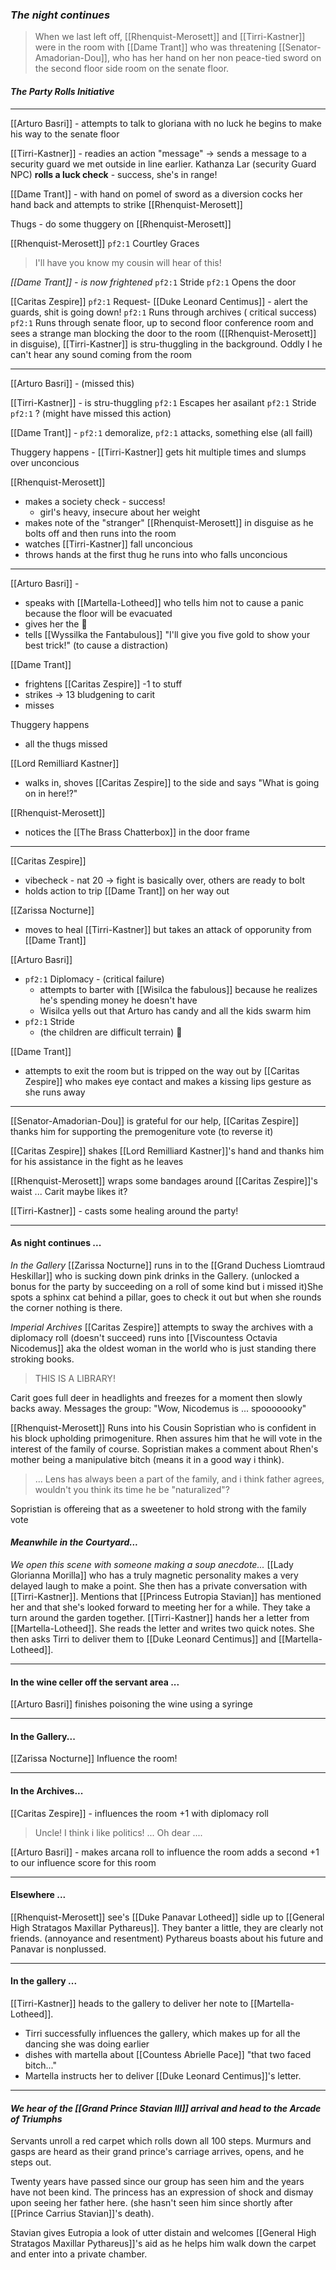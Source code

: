 ### _The night continues_
> When we last left off, [[Rhenquist-Merosett]] and [[Tirri-Kastner]] were in the room with [[Dame Trant]] who was threatening [[Senator-Amadorian-Dou]], who has her hand on her non peace-tied sword on the second floor side room on the senate floor.

#### _The Party Rolls Initiative_
---
[[Arturo Basri]] - attempts to talk to gloriana with no luck he begins to make his way to the senate floor

[[Tirri-Kastner]] - readies an action "message" -> sends a message to a security guard we met outside in line earlier. Kathanza Lar (security Guard NPC) 
**rolls a luck check** - success, she's in range!

[[Dame Trant]] - with hand on pomel of sword as a diversion cocks her hand back and attempts to strike [[Rhenquist-Merosett]]

Thugs - do some thuggery on [[Rhenquist-Merosett]]

[[Rhenquist-Merosett]] 
 `pf2:1` Courtley Graces
> I'll have you know my cousin will hear of this!

_[[Dame Trant]] - is now frightened_
 `pf2:1` Stride
`pf2:1` Opens the door

[[Caritas Zespire]]
`pf2:1` Request- [[Duke Leonard Centimus]] - alert the guards, shit is going down!
`pf2:1`  Runs through archives ( critical success)
`pf2:1`  Runs through senate floor, up to second floor conference room and sees a strange man blocking the door to the room ([[Rhenquist-Merosett]] in disguise), [[Tirri-Kastner]] is stru-thuggling in the background.  Oddly I he can't hear any sound coming from the room

---
[[Arturo Basri]] - (missed this)

[[Tirri-Kastner]] - is stru-thuggling
`pf2:1` Escapes her asailant 
`pf2:1` Stride
`pf2:1` ? (might have missed this action)

[[Dame Trant]] - `pf2:1` demoralize, `pf2:1` attacks, something else (all faill)

Thuggery happens - [[Tirri-Kastner]] gets hit multiple times and slumps over unconcious

[[Rhenquist-Merosett]]
- makes a society check - success!  
	- girl's heavy, insecure about her weight
- makes note of the "stranger" [[Rhenquist-Merosett]] in disguise as he bolts off and then runs into the room
- watches [[Tirri-Kastner]] fall unconcious
- throws hands at the first thug he runs into who falls unconcious

--- 
[[Arturo Basri]] - 
- speaks with [[Martella-Lotheed]] who tells him not to cause a panic because the floor will be evacuated
- gives her the 🧱 
- tells [[Wyssilka the Fantabulous]] "I'll give you five gold to show your best trick!" (to cause a distraction)

[[Dame Trant]]
- frightens [[Caritas Zespire]] -1 to stuff
- strikes -> 13 bludgening to carit
- misses

Thuggery happens
- all the thugs missed

[[Lord Remilliard Kastner]]
- walks in, shoves [[Caritas Zespire]] to the side and says "What is going on in here!?"

[[Rhenquist-Merosett]]
- notices the [[The Brass Chatterbox]] in the door frame
---

[[Caritas Zespire]] 
- vibecheck - nat 20 -> fight is basically over, others are ready to bolt
- holds action to trip [[Dame Trant]] on her way out

[[Zarissa Nocturne]]
- moves to heal [[Tirri-Kastner]] but takes an attack of opporunity from [[Dame Trant]]

[[Arturo Basri]]
- `pf2:1` Diplomacy - (critical failure)
	- attempts to barter with [[Wisilca the fabulous]] because he realizes he's spending money he doesn't have
	- Wisilca yells out that Arturo has candy and all the kids swarm him
- `pf2:1` Stride
	- (the children are difficult terrain) 🤣

[[Dame Trant]]
- attempts to exit the room but is tripped on the way out by [[Caritas Zespire]] who makes eye contact and makes a kissing lips gesture as she runs away 

---

[[Senator-Amadorian-Dou]] is grateful for our help, [[Caritas Zespire]] thanks him for supporting the premogeniture vote (to reverse it)

[[Caritas Zespire]] shakes [[Lord Remilliard Kastner]]'s hand and thanks him for his assistance in the fight as he leaves

[[Rhenquist-Merosett]] wraps some bandages around [[Caritas Zespire]]'s waist ... Carit maybe likes it?

[[Tirri-Kastner]] - casts some healing around the party!  

---

#### As night continues ...

_In the Gallery_
[[Zarissa Nocturne]] runs in to the [[Grand Duchess Liomtraud Heskillar]] who is sucking down pink drinks in the Gallery. (unlocked a bonus for the party by succeeding on a roll of some kind but i missed it)She spots a sphinx cat behind a pillar, goes to check it out but when she rounds the corner nothing is there.

_Imperial Archives_
[[Caritas Zespire]] attempts to sway the archives with a diplomacy roll (doesn't succeed)
runs into [[Viscountess Octavia Nicodemus]] aka the oldest woman in the world who is just standing there stroking books.  

> THIS IS A LIBRARY! 

Carit goes full deer in headlights and freezes for a moment then slowly backs away.  Messages the group:  "Wow, Nicodemus is ... spooooooky"

[[Rhenquist-Merosett]]
Runs into his Cousin Sopristian who is confident in his block upholding primogeniture.  Rhen assures him that he will vote in the interest of the family of course.  Sopristian makes a comment about Rhen's mother being a manipulative bitch (means it in a good way i think).

> ... Lens has always been a part of the family, and i think father agrees, wouldn't you think its time he be "naturalized"?

Sopristian is offereing that as a sweetener to hold strong with the family vote
#### _Meanwhile in the Courtyard..._
_We open this scene with someone making a soup anecdote..._
[[Lady Glorianna Morilla]] who has a truly magnetic personality makes a very delayed laugh to make a point.  She then has a private conversation with [[Tirri-Kastner]].  Mentions that [[Princess Eutropia Stavian]] has mentioned her and that she's looked forward to meeting her for a while.  They take a turn around the garden together.
[[Tirri-Kastner]] hands her a letter from [[Martella-Lotheed]]. She reads the letter and writes two quick notes.  She then asks Tirri to deliver them to [[Duke Leonard Centimus]] and [[Martella-Lotheed]].  

---

#### In the wine celler off the servant area ...
[[Arturo Basri]] finishes poisoning the wine using a syringe

---
#### In the Gallery...
[[Zarissa Nocturne]] Influence the room!

---

#### In the Archives...
[[Caritas Zespire]] - influences the room +1 with diplomacy roll
> Uncle!  I think i like politics! ... Oh dear .... 

[[Arturo Basri]] - makes arcana roll to influence the room adds a second +1 to our influence score for this room

---

#### Elsewhere ...
[[Rhenquist-Merosett]] see's [[Duke Panavar Lotheed]] sidle up to [[General High Stratagos Maxillar Pythareus]]. They banter a little, they are clearly not friends. (annoyance and resentment) Pythareus boasts about his future and Panavar is nonplussed.

---

#### In the gallery ... 
[[Tirri-Kastner]] heads to the gallery to deliver her note to [[Martella-Lotheed]].
- Tirri successfully influences the gallery, which makes up for all the dancing she was doing earlier
- dishes with martella about [[Countess Abrielle Pace]] "that two faced bitch..."
- Martella instructs her to deliver [[Duke Leonard Centimus]]'s letter.

---
#### _We hear of the [[Grand Prince Stavian III]] arrival and head to the Arcade of Triumphs_

Servants unroll a red carpet which rolls down all 100 steps.  Murmurs and gasps are heard as their grand prince's carriage arrives, opens, and he steps out.

Twenty years have passed since our group has seen him and the years have not been kind.
The princess has an expression of shock and dismay upon seeing her father here.  (she hasn't seen him since shortly after [[Prince Carrius Stavian]]'s death).

Stavian gives Eutropia a look of utter distain and welcomes [[General High Stratagos Maxillar Pythareus]]'s aid as he helps him walk down the carpet and enter into a private chamber.







